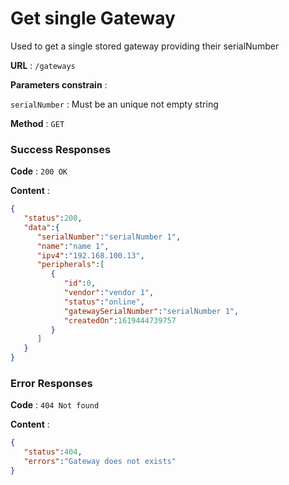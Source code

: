 # Get single Gateway
Used to get a single stored gateway providing their serialNumber

**URL** : `/gateways`

**Parameters constrain** :

`serialNumber` : Must be an unique not empty string

**Method** : `GET`

### Success Responses

**Code** : `200 OK`

**Content** :
```json
{
   "status":200,
   "data":{
      "serialNumber":"serialNumber 1",
      "name":"name 1",
      "ipv4":"192.168.100.13",
      "peripherals":[
         {
            "id":0,
            "vendor":"vendor 1",
            "status":"online",
            "gatewaySerialNumber":"serialNumber 1",
            "createdOn":1619444739757
         }
      ]
   }
}
```

### Error Responses

**Code** : `404 Not found`

**Content** :
```json
{
   "status":404,
   "errors":"Gateway does not exists"
}
```
